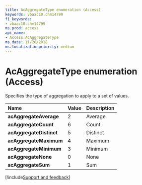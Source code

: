 ```yaml
---
title: AcAggregateType enumeration (Access)
keywords: vbaac10.chm14799
f1_keywords:
- vbaac10.chm14799
ms.prod: access
api_name:
- Access.AcAggregateType
ms.date: 11/28/2018
ms.localizationpriority: medium
---
```



# AcAggregateType enumeration (Access)

Specifies the type of aggregation to apply to a set of values.

|Name|Value|Description|
|:-----|:-----|:-----|
|**acAggregateAverage**|2|Average|
|**acAggregateCount**|6|Count|
|**acAggregateDistinct**|5|Distinct|
|**acAggregateMaximum**|4|Maximum|
|**acAggregateMinimum**|3|Minimum|
|**acAggregateNone**|0|None|
|**acAggregateSum**|1|Sum|

[!include[Support and feedback](~/includes/feedback-boilerplate.md)]